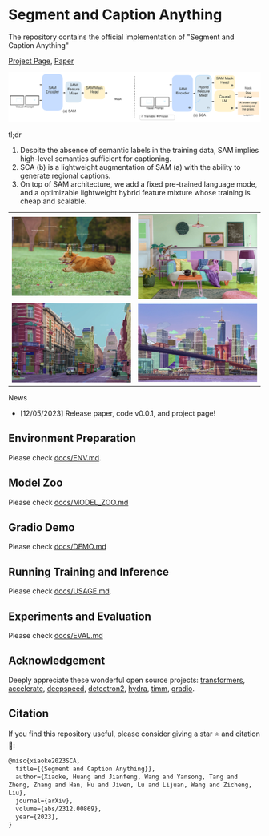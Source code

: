 # Segment and Caption Anything

The repository contains the official implementation of "Segment and Caption Anything"

[Project Page](https://xk-huang.github.io/segment-caption-anything), [Paper](https://arxiv.org/abs/2312.00869)

![teaser](./docs/teaser-github.svg)

tl;dr
1. Despite the absence of semantic labels in the training data, SAM implies high-level semantics sufficient for captioning. 
2. SCA (b) is a lightweight augmentation of SAM (a) with the ability to generate regional captions.
3. On top of SAM architecture, we add a fixed pre-trained language mode, and a optimizable lightweight hybrid feature mixture whose training is cheap and scalable.

<table>
  <tr>
    <td><img src="./docs/anything-mode-00.png.jpg" alt="anything-mode-00"></td>
    <td><img src="./docs/anything-mode-03.png.jpg" alt="anything-mode-01"></td>
  </tr>
  <tr>
    <td><img src="./docs/anything-mode-01.png.jpg" alt="anything-mode-02"></td>
    <td><img src="./docs/anything-mode-02.png.jpg" alt="anything-mode-03"></td>
  </tr>
</table>

News

- [12/05/2023] Release paper, code v0.0.1, and project page!

## Environment Preparation

Please check [docs/ENV.md](docs/ENV.md).


## Model Zoo

Please check [docs/MODEL_ZOO.md](docs/MODEL_ZOO.md)


## Gradio Demo

Please check [docs/DEMO.md](docs/DEMO.md)


## Running Training and Inference

Please check [docs/USAGE.md](docs/USAGE.md).


## Experiments and Evaluation

Please check [docs/EVAL.md](docs/EVAL.md)


## Acknowledgement

Deeply appreciate these wonderful open source projects: [transformers](https://github.com/huggingface/transformers), [accelerate](https://github.com/huggingface/accelerate), [deepspeed](https://github.com/microsoft/DeepSpeed), [detectron2](https://github.com/facebookresearch/detectron2), [hydra](https://github.com/facebookresearch/hydra), [timm](https://github.com/huggingface/pytorch-image-models), [gradio](https://github.com/gradio-app/gradio).

## Citation

If you find this repository useful, please consider giving a star ⭐ and citation 🦖:

```
@misc{xiaoke2023SCA,
  title={{Segment and Caption Anything}},
  author={Xiaoke, Huang and Jianfeng, Wang and Yansong, Tang and Zheng, Zhang and Han, Hu and Jiwen, Lu and Lijuan, Wang and Zicheng, Liu},
  journal={arXiv},
  volume={abs/2312.00869},
  year={2023},
}
```